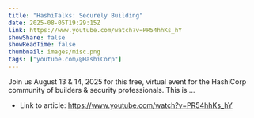 ```yaml
---
title: "HashiTalks: Securely Building"
date: 2025-08-05T19:29:15Z
link: https://www.youtube.com/watch?v=PR54hhKs_hY
showShare: false
showReadTime: false
thumbnail: images/misc.png
tags: ["youtube.com/@HashiCorp"]
---
```

Join us August 13 & 14, 2025 for this free, virtual event for the HashiCorp community of builders & security professionals. This is ...

- Link to article: https://www.youtube.com/watch?v=PR54hhKs_hY
